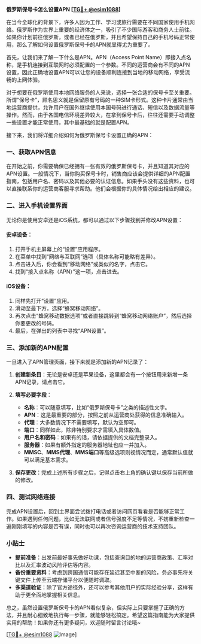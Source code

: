 **俄罗斯保号卡怎么设置APN [[TG💪+ @esim1088](https://t.me/s/esim1088)]**

在当今全球化的背景下，许多人因为工作、学习或旅行需要在不同国家使用手机网络。俄罗斯作为世界上重要的经济体之一，吸引了不少国际游客和商务人士前往。如果你计划前往俄罗斯，或者已经在俄罗斯，并且希望保持自己的手机号码正常使用，那么了解如何设置俄罗斯保号卡的APN就显得尤为重要了。

首先，让我们来了解一下什么是APN。APN（Access Point Name）即接入点名称，是手机连接到互联网时必须配置的一个参数。不同的运营商会有不同的APN设置，因此正确地设置APN可以让您的设备顺利连接到当地的移动网络，享受流畅的上网体验。

对于想要在俄罗斯使用本地网络服务的人来说，选择一张合适的保号卡至关重要。所谓“保号卡”，顾名思义就是保留原有号码的一种SIM卡形式。这种卡片通常由当地运营商提供，允许用户在国外继续使用本国号码进行通话、短信以及数据流量等操作。然而，由于各国电信环境差异较大，在拿到保号卡后，往往还需要手动调整一些设置才能正常使用，其中最基础的就是配置APN。

接下来，我们将详细介绍如何为俄罗斯保号卡设置正确的APN：

### 一、获取APN信息

在开始之前，你需要确保已经拥有一张有效的俄罗斯保号卡，并且知道其对应的APN设置。一般情况下，当你购买保号卡时，销售商应该会提供详细的APN配置指南，包括用户名、密码以及其他必要的认证信息。如果手头没有这些资料，也可以直接联系你的运营商客服寻求帮助。他们会根据你的具体情况给出相应的建议。

### 二、进入手机设置界面

无论你是使用安卓还是iOS系统，都可以通过以下步骤找到并修改APN设置：

#### 安卓设备：
1. 打开手机主屏幕上的“设置”应用程序。
2. 在菜单中找到“网络与互联网”选项（具体名称可能略有差异）。
3. 点击进入后，你会看到“移动网络”或类似的名字，点击它。
4. 找到“接入点名称（APN）”这一项，点击进去。

#### iOS设备：
1. 同样先打开“设置”应用。
2. 滑动至最下方，选择“蜂窝移动网络”。
3. 再次点击“蜂窝移动数据选项”或者直接跳转到“蜂窝移动网络账户”，然后选择你要更改的号码。
4. 最后，在弹出的列表中寻找“APN设置”。

### 三、添加新的APN配置

一旦进入了APN管理页面，接下来就是添加新的APN记录了：

1. **创建新条目**：无论是安卓还是苹果设备，这里都会有一个按钮用来新增一条APN记录，请点击它。
2. **填写必要字段**：
   - **名称**：可以随意填写，比如“俄罗斯保号卡”之类的描述性文字。
   - **APN**：这是最重要的部分，按照之前从运营商处获得的信息准确输入。
   - **代理**：大多数情况下不需要填写，默认为空即可。
   - **端口**：同样如此，除非特别要求才需填入具体数值。
   - **用户名和密码**：如果有的话，请依据提供的文档完整录入。
   - **服务器**：如果有额外指定的服务器地址也应一并加入。
   - **MMSC**、**MMS代理**、**MMS端口**等高级选项则视情况而定，通常默认值就可以满足基本需求。

3. **保存更改**：完成上述所有步骤之后，记得点击右上角的确认键以保存当前所做的修改。

### 四、测试网络连接

完成APN设置后，回到主界面尝试拨打电话或者访问网页看看是否能够正常工作。如果遇到任何问题，比如无法联网或者信号强度不足等情况，不妨重新检查一遍刚刚填写的内容是否有误，同时也可以再次咨询运营商的技术支持团队。

### 小贴士

- **提前准备**：出发前最好事先做好功课，包括查询目的地的运营商政策、汇率对比以及汇率波动风险评估等内容。
- **备份重要资料**：考虑到跨国通信可能存在延迟甚至中断的风险，务必事先将关键文件上传至云端存储平台以便随时调取。
- **多渠道验证**：除了官方途径外，还可以参考其他用户的实际经验分享，这样有助于更全面地掌握相关信息。

总之，虽然设置俄罗斯保号卡的APN看似复杂，但实际上只要掌握了正确的方法，并且耐心细致地执行每一步骤，就能够轻松搞定。希望这篇指南能为大家提供实用的帮助！如果你还有更多疑问，欢迎随时留言讨论哦~

[[TG💪+ @esim1088](https://t.me/s/esim1088) ![Image](https://i.postimg.cc/4NQfJmqS/Snipaste-2025-05-13-00-14-12.png)]